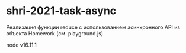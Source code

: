 # shri-2021-task-async

Реализация функции reduce с использованием асинхронного API из объекта Homework (см. playground.js)

node v16.11.1
